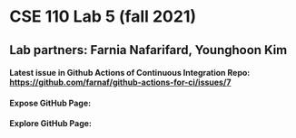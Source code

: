 # CSE 110 Lab 5 (fall 2021)

## Lab partners: Farnia Nafarifard, Younghoon Kim

#### Latest issue in Github Actions of Continuous Integration Repo: https://github.com/farnaf/github-actions-for-ci/issues/7
#### Expose GitHub Page: 
#### Explore GitHub Page: 
